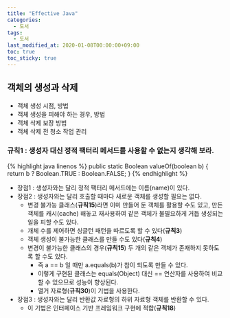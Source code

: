 ```yaml
---
title: "Effective Java"
categories: 
  - 도서
tags: 
  - 도서
last_modified_at: 2020-01-08T00:00:00+09:00
toc: true
toc_sticky: true
---
```

## 객체의 생성과 삭제
- 객체 생성 시점, 방법
- 객체 생성을 피해야 하는 경우, 방법
- 객체 삭제 보장 방법
- 객체 삭제 전 청소 작업 관리

### **규칙1** : 생성자 대신 정적 팩터리 메서드를 사용할 수 없는지 생각해 보라.
{% highlight java linenos %}
public static Boolean valueOf(boolean b) {
    return b ? Boolean.TRUE : Boolean.FALSE;
}
{% endhighlight %}
- 장점1 : 생성자와는 달리 정적 팩터리 메서드에는 이름(name)이 있다.
- 장점2 : 생성자와는 달리 호출할 때마다 새로운 객체를 생성할 필요는 없다.
  - 변경 불가능 클래스(**규칙15**)라면 이미 만들어 둔 객체를 활용할 수도 있고,
  만든 객체를 캐시(cache) 해놓고 재사용하여 같은 객체가 불필요하게 거듭 생성되는 일을 피할 수도 있다.
  - 개체 수를 제어하면 싱글턴 패턴을 따르도록 할 수 있다(**규칙3**)
  - 객체 생성이 불가능한 클래스를 만들 수도 있다(**규칙4**)
  - 변경이 불가능한 클래스의 경우(**규칙15**) 두 개의 같은 객체가 존재하지 못하도록 할 수도 있다.
    - 즉 a == b 일 때만 a.equals(b)가 참이 되도록 만들 수 있다.
    - 이렇게 구현된 클래스는 equals(Object) 대신 == 연산자를 사용하여 비교할 수 있으므로 성능이 향상된다.
    - 열거 자료형(**규칙30**)이 기법을 사용한다.
- 장점3 : 생성자와는 달리 반환값 자료형의 하위 자료형 객체를 반환할 수 있다.
  - 이 기법은 인터페이스 기반 프레임워크 구현에 적합(**규칙18**)
